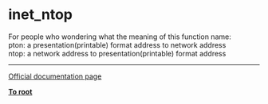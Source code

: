 # inet_ntop



For people who wondering what the meaning of this function name:<br>pton: a presentation(printable) format address to network address<br>ntop: a network address to presentation(printable) format address  

---

[Official documentation page](https://www.php.net/manual/en/function.inet-ntop.php)

**[To root](/README.md)**